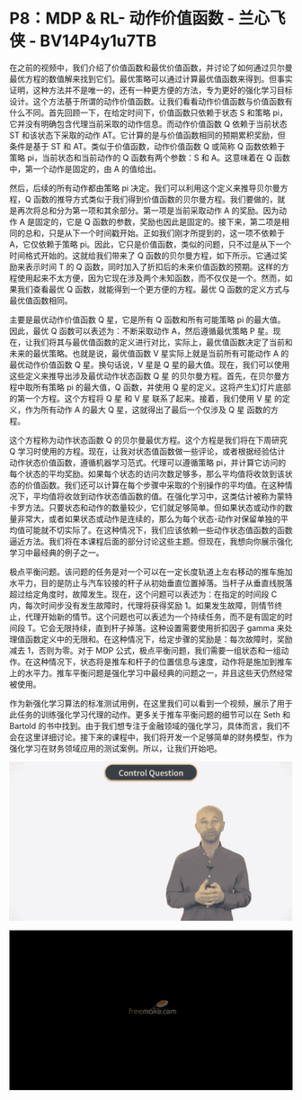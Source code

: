 # P8：MDP & RL- 动作价值函数 - 兰心飞侠 - BV14P4y1u7TB

在之前的视频中，我们介绍了价值函数和最优价值函数，并讨论了如何通过贝尔曼最优方程的数值解来找到它们。最优策略可以通过计算最优值函数来得到。但事实证明，这种方法并不是唯一的，还有一种更方便的方法，专为更好的强化学习目标设计。这个方法基于所谓的动作价值函数。让我们看看动作价值函数与价值函数有什么不同。首先回顾一下，在给定时间下，价值函数只依赖于状态 S 和策略 pi，它并没有明确包含代理当前采取的动作信息。而动作价值函数 Q 依赖于当前状态 ST 和该状态下采取的动作 AT。它计算的是与价值函数相同的预期累积奖励，但条件是基于 ST 和 AT。类似于价值函数，动作价值函数 Q 或简称 Q 函数依赖于策略 pi，当前状态和当前动作的 Q 函数有两个参数：S 和 A。这意味着在 Q 函数中，第一个动作是固定的，由 A 的值给出。

然后，后续的所有动作都由策略 pi 决定。我们可以利用这个定义来推导贝尔曼方程，Q 函数的推导方式类似于我们得到价值函数的贝尔曼方程。我们要做的，就是再次将总和分为第一项和其余部分。第一项是当前采取动作 A 的奖励。因为动作 A 是固定的，它是 Q 函数的参数，奖励也因此是固定的。接下来，第二项是相同的总和，只是从下一个时间戳开始。正如我们刚才所提到的，这一项不依赖于 A，它仅依赖于策略 pi。因此，它只是价值函数，类似的问题，只不过是从下一个时间格式开始的。这就给我们带来了 Q 函数的贝尔曼方程，如下所示。它通过奖励来表示时间 T 的 Q 函数，同时加入了折扣后的未来价值函数的预期。这样的方程使用起来不太方便，因为它现在涉及两个未知函数，而不仅仅是一个。然而，如果我们查看最优 Q 函数，就能得到一个更方便的方程。最优 Q 函数的定义方式与最优值函数相同。

主要是最优动作价值函数 Q 星，它是所有 Q 函数和所有可能策略 pi 的最大值。因此，最优 Q 函数可以表述为：不断采取动作 A，然后遵循最优策略 P 星。现在，让我们将其与最优值函数的定义进行对比，实际上，最优值函数决定了当前和未来的最优策略。也就是说，最优值函数 V 星实际上就是当前所有可能动作 A 的最优动作价值函数 Q 星。换句话说，V 星是 Q 星的最大值。现在，我们可以使用这些定义来推导出涉及最优动作状态函数 Q 星 的贝尔曼方程。首先，在贝尔曼方程中取所有策略 pi 的最大值，Q 函数，并使用 Q 星的定义。这将产生幻灯片底部的第一个方程。这个方程将 Q 星 和 V 星 联系了起来。接着，我们使用 V 星 的定义，作为所有动作 A 的最大 Q 星，这就得出了最后一个仅涉及 Q 星 函数的方程。

这个方程称为动作状态函数 Q 的贝尔曼最优方程。这个方程是我们将在下周研究 Q 学习时使用的方程。现在，让我对状态值函数做一些评论，或者根据经验估计动作状态价值函数，遵循机器学习范式。代理可以遵循策略 pi，并计算它访问的每个状态的平均奖励。如果每个状态的访问次数足够多，那么平均值将收敛到该状态的价值函数。我们还可以计算在每个步骤中采取的个别操作的平均值。在这种情况下，平均值将收敛到动作状态值函数的值。在强化学习中，这类估计被称为蒙特卡罗方法。只要状态和动作的数量较少，它们就足够简单。但如果状态或动作的数量非常大，或者如果状态或动作是连续的，那么为每个状态-动作对保留单独的平均值可能就不切实际了。在这种情况下，我们应该依赖一些动作状态值函数的函数逼近方法。我们将在本课程后面的部分讨论这些主题。但现在，我想向你展示强化学习中最经典的例子之一。

极点平衡问题。该问题的任务是对一个可以在一定长度轨道上左右移动的推车施加水平力，目的是防止与汽车铰接的杆子从初始垂直位置掉落。当杆子从垂直线脱落超过给定角度时，故障发生。现在，这个问题可以表述为：在指定的时间段 C 内，每次时间步没有发生故障时，代理将获得奖励 1。如果发生故障，则情节终止，代理开始新的情节。这个问题也可以表述为一个持续任务，而不是有固定的时间段 T。它会无限持续，直到杆子掉落。这种设置需要使用折扣因子 gamma 来处理值函数定义中的无限和。在这种情况下，给定步骤的奖励是：每次故障时，奖励减去 1，否则为零。对于 MDP 公式，极点平衡问题，我们需要一组状态和一组动作。在这种情况下，状态将是推车和杆子的位置信息与速度，动作将是施加到推车上的水平力。推车平衡问题是强化学习中最经典的问题之一，并且这些天仍然经常被使用。

作为新强化学习算法的标准测试用例，在这里我们可以看到一个视频，展示了用于此任务的训练强化学习代理的动作。更多关于推车平衡问题的细节可以在 Seth 和 Bartold 的书中找到。由于我们想专注于金融领域的强化学习，具体而言，我们不会在这里详细讨论。接下来的课程中，我们将开发一个足够简单的财务模型，作为强化学习在财务领域应用的测试案例。所以，让我们开始吧。

![](img/a98b33954bc438e572dbcb87f00a08ab_1.png)

![](img/a98b33954bc438e572dbcb87f00a08ab_2.png)
